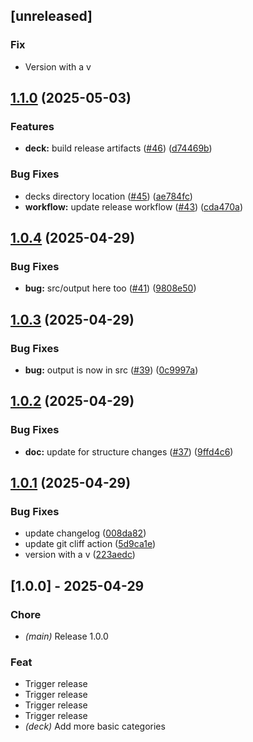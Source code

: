 ## [unreleased]

### Fix

- Version with a v

## [1.1.0](https://github.com/joshrotenberg/italian-anki/compare/v1.0.4...v1.1.0) (2025-05-03)


### Features

* **deck:** build release artifacts ([#46](https://github.com/joshrotenberg/italian-anki/issues/46)) ([d74469b](https://github.com/joshrotenberg/italian-anki/commit/d74469bdc1f369eda3ff0499b17cbdee5b2e6ba6))


### Bug Fixes

* decks directory location ([#45](https://github.com/joshrotenberg/italian-anki/issues/45)) ([ae784fc](https://github.com/joshrotenberg/italian-anki/commit/ae784fcf760ce0e1467351fc430dabd266453b65))
* **workflow:** update release workflow ([#43](https://github.com/joshrotenberg/italian-anki/issues/43)) ([cda470a](https://github.com/joshrotenberg/italian-anki/commit/cda470a538aaa92368f14f2671f4cac2bd732d2e))

## [1.0.4](https://github.com/joshrotenberg/italian-anki/compare/v1.0.3...v1.0.4) (2025-04-29)


### Bug Fixes

* **bug:** src/output here too ([#41](https://github.com/joshrotenberg/italian-anki/issues/41)) ([9808e50](https://github.com/joshrotenberg/italian-anki/commit/9808e501c0d0f003d0690acc1c522dfe7c7f4e19))

## [1.0.3](https://github.com/joshrotenberg/italian-anki/compare/v1.0.2...v1.0.3) (2025-04-29)


### Bug Fixes

* **bug:** output is now in src ([#39](https://github.com/joshrotenberg/italian-anki/issues/39)) ([0c9997a](https://github.com/joshrotenberg/italian-anki/commit/0c9997a3b70cf84264cf616300c5cf68d47be346))

## [1.0.2](https://github.com/joshrotenberg/italian-anki/compare/v1.0.1...v1.0.2) (2025-04-29)


### Bug Fixes

* **doc:** update for structure changes ([#37](https://github.com/joshrotenberg/italian-anki/issues/37)) ([9ffd4c6](https://github.com/joshrotenberg/italian-anki/commit/9ffd4c65fc4a8bed0c45657906d6e671b3e94d97))

## [1.0.1](https://github.com/joshrotenberg/italian-anki/compare/v1.0.0...v1.0.1) (2025-04-29)


### Bug Fixes

* update changelog ([008da82](https://github.com/joshrotenberg/italian-anki/commit/008da82a81ca0711ff11d186759a993a7eb80f18))
* update git cliff action ([5d9ca1e](https://github.com/joshrotenberg/italian-anki/commit/5d9ca1eaf6a9301386056cdfe3a7dadfcd980bb7))
* version with a v ([223aedc](https://github.com/joshrotenberg/italian-anki/commit/223aedc6a227a43401291d4f8fcfb14471e8dff1))

## [1.0.0] - 2025-04-29

### Chore

- *(main)* Release 1.0.0

### Feat

- Trigger release
- Trigger release
- Trigger release
- Trigger release
- *(deck)* Add more basic categories
